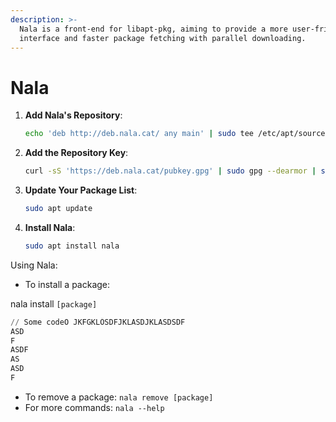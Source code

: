 ```yaml
---
description: >-
  Nala is a front-end for libapt-pkg, aiming to provide a more user-friendly
  interface and faster package fetching with parallel downloading.
---
```


# Nala

1.  **Add Nala's Repository**:

    ```bash
    echo 'deb http://deb.nala.cat/ any main' | sudo tee /etc/apt/sources.list.d/nala.list
    ```
2.  **Add the Repository Key**:

    ```bash
    curl -sS 'https://deb.nala.cat/pubkey.gpg' | sudo gpg --dearmor | sudo tee /usr/share/keyrings/nala-archive-keyring.gpg
    ```
3.  **Update Your Package List**:

    ```bash
    sudo apt update
    ```
4.  **Install Nala**:

    ```bash
    sudo apt install nala
    ```

Using Nala:&#x20;

* To install a package:&#x20;

nala install `[package]`

```powershell
// Some codeO JKFGKLÖSDFJKLASDJKLASDSDF
ASD
F
ASDF
AS
ASD
F
```

* To remove a package: `nala remove [package]`
* For more commands: `nala --help`

